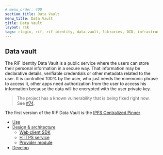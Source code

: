 ```yaml
---
# menu_order: 400
section_title: Data Vault
menu_title: Data Vault
title: Data Vault
layout: rsk
tags: rlogin, rif, rif-identity, data-vault, libraries, DID, infrastructure, mobile, protocols, mvp, design, rbtc, defi, decentralized, quick-start, guides, tutorial, networks, dapps, tools, rootstock, rsk, ethereum, smart-contracts, install, get-started, how-to, mainnet, testnet, contracts, wallets, web3, crypto
---
```


## Data vault

The RIF Identity Data Vault is a public service where the users can store their personal information in a secure way.
That information may be declarative details, verifiable credentials or other metadata related to the user. It is controlled 100% by the user, who just needs the mnemonic phrase to access it, other apps need authorization from the user to access his information because the data will be encrypted with the user private key.

> The project has a known vulnerability that is being fixed right now. See [#74](https://github.com/rsksmart/rif-data-vault/pull/74).

The first version of the RIF Data Vault is the [IPFS Centralized Pinner](https://dev.rootstock.io/rif/identity/data-vault/architecture/)

- [Use](https://dev.rootstock.io/rif/identity/data-vault/use/)
- [Design & architecture](https://dev.rootstock.io/rif/identity/data-vault/architecture/)
  - [Web client SDK](https://dev.rootstock.io/rif/identity/data-vault/architecture/client/t)
  - [HTTPS service](https://dev.rootstock.io/rif/identity/data-vault/architecture/service/)
  - [Provider module](https://dev.rootstock.io/rif/identity/data-vault/architecture/provider/)
- [Develop](https://dev.rootstock.io/rif/identity/data-vault/develop/)
